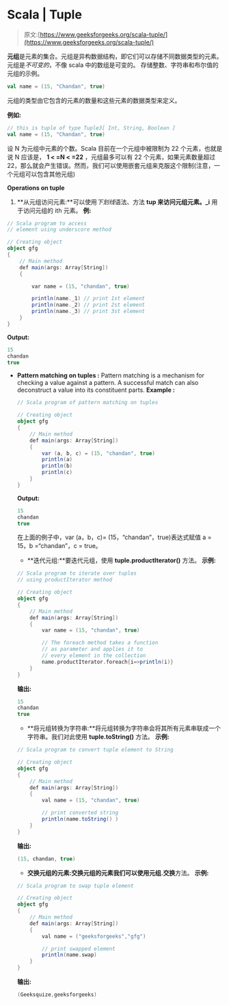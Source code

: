# Scala | Tuple

> 原文:[https://www.geeksforgeeks.org/scala-tuple/](https://www.geeksforgeeks.org/scala-tuple/)

**元组**是元素的集合。元组是异构数据结构，即它们可以存储不同数据类型的元素。元组是*不可变的*，不像 scala 中的数组是可变的。
存储整数、字符串和布尔值的元组的示例。

```scala
val name = (15, "Chandan", true)

```

元组的类型由它包含的元素的数量和这些元素的数据类型来定义。

**例如:**

```scala
// this is tuple of type Tuple3[ Int, String, Boolean ] 
val name = (15, "Chandan", true)

```

设 N 为元组中元素的个数。Scala 目前在一个元组中被限制为 22 个元素，也就是说 N 应该是， **1 < =N < =22** ，元组最多可以有 22 个元素，如果元素数量超过 22，那么就会产生错误。然而，我们可以使用嵌套元组来克服这个限制(注意，一个元组可以包含其他元组)

**Operations on tuple**

1.  **从元组访问元素:**可以使用*下划线*语法、方法 **tup 来访问元组元素。_i** 用于访问元组的 ith 元素。
    **例:**

```scala
// Scala program to access 
// element using underscore method

// Creating object
object gfg 
{
    // Main method
    def main(args: Array[String]) 
    {

        var name = (15, "chandan", true)

        println(name._1) // print 1st element
        println(name._2) // print 2st element
        println(name._3) // print 3st element
    }
}
```

**Output:**

```scala
15
chandan
true

```

*   **Pattern matching on tuples :** Pattern matching is a mechanism for checking a value against a pattern. A successful match can also deconstruct a value into its constituent parts.
    **Example :**

    ```scala
    // Scala program of pattern matching on tuples

    // Creating object
    object gfg 
    {
        // Main method
        def main(args: Array[String]) 
        {
            var (a, b, c) = (15, "chandan", true)
            println(a)
            println(b)
            println(c)
        }
    }
    ```

    **Output:**

    ```scala
    15
    chandan
    true

    ```

    在上面的例子中，var (a，b，c)= (15，“chandan”，true)表达式赋值 a = 15，b =“chandan”，c = true。

    *   **迭代元组:**要迭代元组，使用 **tuple.productIterator()** 方法。
    **示例:**

    ```scala
    // Scala program to iterate over tuples
    // using productIterator method

    // Creating object
    object gfg 
    {
        // Main method
        def main(args: Array[String]) 
        {
            var name = (15, "chandan", true)

            // The foreach method takes a function
            // as parameter and applies it to 
            // every element in the collection
            name.productIterator.foreach{i=>println(i)}
        }
    }
    ```

    **输出:**

    ```scala
    15
    chandan
    true

    ```

    *   **将元组转换为字符串:**将元组转换为字符串会将其所有元素串联成一个字符串。我们对此使用 **tuple.toString()** 方法。
    **示例:**

    ```scala
    // Scala program to convert tuple element to String

    // Creating object
    object gfg
    {
        // Main method
        def main(args: Array[String])
        {
            val name = (15, "chandan", true)

            // print converted string
            println(name.toString() )
        }   
    }
    ```

    **输出:**

    ```scala
    (15, chandan, true)

    ```

    *   **交换元组的元素:**交换元组的元素我们可以使用**元组.交换**方法。
    **示例:**

    ```scala
    // Scala program to swap tuple element

    // Creating object
    object gfg 
    {
        // Main method
        def main(args: Array[String]) 
        {
            val name = ("geeksforgeeks","gfg")

            // print swapped element
            println(name.swap)
        }
    }
    ```

    **输出:**

    ```scala
    (Geeksquize,geeksforgeeks)

    ```